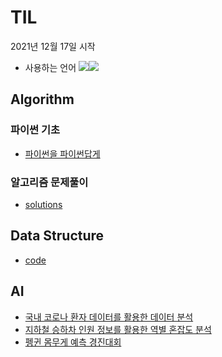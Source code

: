 # TIL
2021년 12월 17일 시작

* 사용하는 언어
<img src="https://img.shields.io/badge/Python-3776AB?style=flat-square&logo=Python&logoColor=white"/><img src="https://img.shields.io/badge/Pytorch-EE4C2C?style=flat-square&logo=Pytorch&logoColor=white"/>

## Algorithm
### 파이썬 기초
* [파이썬을 파이썬답게](https://github.com/DaonWoori/TIL/blob/main/Algorithm/theory/%ED%8C%8C%EC%9D%B4%EC%8D%AC%EC%9D%84%20%ED%8C%8C%EC%9D%B4%EC%8D%AC%EB%8B%B5%EA%B2%8C.md)
         
### 알고리즘 문제풀이
* [solutions](https://github.com/DaonWoori/TIL/tree/main/Algorithm)

## Data Structure
* [code](https://github.com/DaonWoori/TIL/tree/main/Data%20Structure)
  
## AI
* [국내 코로나 환자 데이터를 활용한 데이터 분석](https://github.com/DaonWoori/TIL/tree/main/AI/%EA%B5%AD%EB%82%B4%20%EC%BD%94%EB%A1%9C%EB%82%98%20%ED%99%98%EC%9E%90%20%EB%8D%B0%EC%9D%B4%ED%84%B0%EB%A5%BC%20%ED%99%9C%EC%9A%A9%ED%95%9C%20%EB%8D%B0%EC%9D%B4%ED%84%B0%20%EB%B6%84%EC%84%9D)
* [지하철 승하차 인원 정보를 활용한 역별 혼잡도 분석](https://github.com/DaonWoori/TIL/tree/main/AI/%EC%A7%80%ED%95%98%EC%B2%A0%20%EC%8A%B9%ED%95%98%EC%B0%A8%20%EC%9D%B8%EC%9B%90%20%EC%A0%95%EB%B3%B4%EB%A5%BC%20%ED%99%9C%EC%9A%A9%ED%95%9C%20%EC%97%AD%EB%B3%84%20%ED%98%BC%EC%9E%A1%EB%8F%84%20%EB%B6%84%EC%84%9D)
* [펭귄 몸무게 예측 경진대회](https://github.com/DaonWoori/TIL/tree/main/AI/%ED%8E%AD%EA%B7%84%20%EB%AA%B8%EB%AC%B4%EA%B2%8C%20%EC%98%88%EC%B8%A1%20%EA%B2%BD%EC%A7%84%EB%8C%80%ED%9A%8C)

